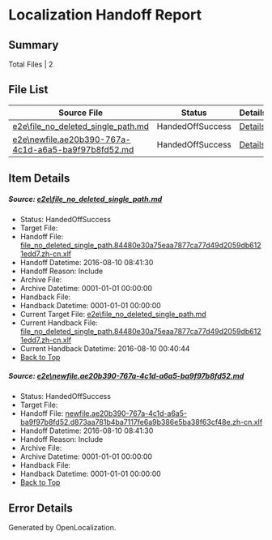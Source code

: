 # <a name='report-top'></a> Localization Handoff Report

## Summary
 Total Files | 2

## File List
 Source File | Status | Details 
 ----------- | ------ | ------- 
 [e2e\file_no_deleted_single_path.md](https://github.com/OpenLocalizationTestOrg/oltest/blob/d5d87e65db7de26217d7148dbda98a39118adef3/e2e/file_no_deleted_single_path.md) | HandedOffSuccess | [Details](#ebe6eff7edb1d3dc64bfa86d062d6fa389d0ee743)
 [e2e\newfile.ae20b390-767a-4c1d-a6a5-ba9f97b8fd52.md](https://github.com/OpenLocalizationTestOrg/oltest/blob/d5d87e65db7de26217d7148dbda98a39118adef3/e2e/newfile.ae20b390-767a-4c1d-a6a5-ba9f97b8fd52.md) | HandedOffSuccess | [Details](#09b9533921e618c1a3cf1c25b5a596a1fc267bbe5)

## Item Details
##### <a name='ebe6eff7edb1d3dc64bfa86d062d6fa389d0ee743'></a> Source: [e2e\file_no_deleted_single_path.md](https://github.com/OpenLocalizationTestOrg/oltest/blob/d5d87e65db7de26217d7148dbda98a39118adef3/e2e/file_no_deleted_single_path.md)
* Status: HandedOffSuccess
* Target File: 
* Handoff File: [file_no_deleted_single_path.84480e30a75eaa7877ca77d49d2059db6121edd7.zh-cn.xlf](https://github.com/OpenLocalizationTestOrg/olhandoff-e2e/blob/8ddff3d4c809675c0557fdeca02a391e5907b7ad/ol-handoff/OpenLocalizationTestOrg/ol-test-zhcn/ci/mt/file_no_deleted_single_path.84480e30a75eaa7877ca77d49d2059db6121edd7.zh-cn.xlf)
* Handoff Datetime: 2016-08-10 08:41:30
* Handoff Reason: Include
* Archive File: 
* Archive Datetime: 0001-01-01 00:00:00
* Handback File: 
* Handback Datetime: 0001-01-01 00:00:00
* Current Target File: [e2e\file_no_deleted_single_path.md](https://github.com/OpenLocalizationTestOrg/ol-test-zhcn/blob/487e27fd32dc3ca3c70b9642777c1a54d1ab9efd/e2e/file_no_deleted_single_path.md)
* Current Handback File: [file_no_deleted_single_path.84480e30a75eaa7877ca77d49d2059db6121edd7.zh-cn.xlf](https://github.com/OpenLocalizationTestOrg/olhandback-e2e/blob/301b9db5ec5d5309340914bd90094abf12519035/ol-handback/OpenLocalizationTestOrg/ol-test-zhcn/ci/mt/file_no_deleted_single_path.84480e30a75eaa7877ca77d49d2059db6121edd7.zh-cn.xlf)
* Current Handback Datetime: 2016-08-10 00:40:44
* [Back to Top](#report-top)

##### <a name='09b9533921e618c1a3cf1c25b5a596a1fc267bbe5'></a> Source: [e2e\newfile.ae20b390-767a-4c1d-a6a5-ba9f97b8fd52.md](https://github.com/OpenLocalizationTestOrg/oltest/blob/d5d87e65db7de26217d7148dbda98a39118adef3/e2e/newfile.ae20b390-767a-4c1d-a6a5-ba9f97b8fd52.md)
* Status: HandedOffSuccess
* Target File: 
* Handoff File: [newfile.ae20b390-767a-4c1d-a6a5-ba9f97b8fd52.d873aa781b4ba7117fe6a9b386e5ba38f63cf48e.zh-cn.xlf](https://github.com/OpenLocalizationTestOrg/olhandoff-e2e/blob/8ddff3d4c809675c0557fdeca02a391e5907b7ad/ol-handoff/OpenLocalizationTestOrg/ol-test-zhcn/ci/mt/newfile.ae20b390-767a-4c1d-a6a5-ba9f97b8fd52.d873aa781b4ba7117fe6a9b386e5ba38f63cf48e.zh-cn.xlf)
* Handoff Datetime: 2016-08-10 08:41:30
* Handoff Reason: Include
* Archive File: 
* Archive Datetime: 0001-01-01 00:00:00
* Handback File: 
* Handback Datetime: 0001-01-01 00:00:00
* [Back to Top](#report-top)


## Error Details

Generated by OpenLocalization.
